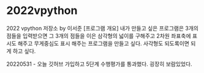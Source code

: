 # 2022vpython
2022 vpython 저장소 by 이서준
[프로그램 개요]
내가 만들고 싶은 프로그램은 3개의 점들을 입력받으면 그 3개의 점들을 이은 삼각형의 넓이를 구해주고 2차원 좌표축에 표시도 해주고 무게중심도 표시 해주는 프로그램을 만들고 싶다. 사각형도 되도록이면 되게 하고 싶다.


20220531 - 오늘 깃허브 가입하고 5단계 수행평가를 통과했다.
굉장히 보람있었다.
